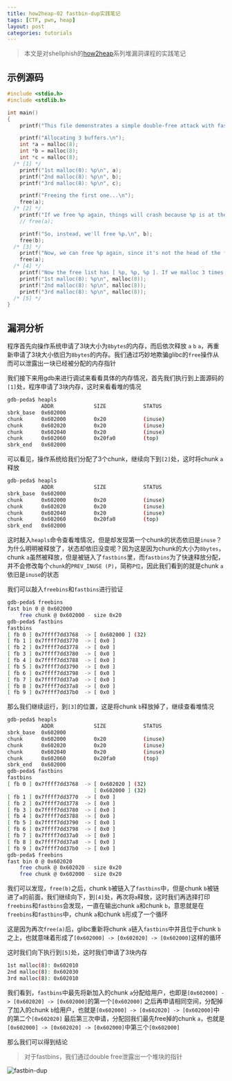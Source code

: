 ```yaml
---
title: how2heap-02 fastbin-dup实践笔记
tags: [CTF, pwn, heap]
layout: post
categories: tutorials
---
```


> 本文是对shellphish的[how2heap](https://github.com/shellphish/how2heap)系列堆漏洞课程的实践笔记

## 示例源码

``` c
#include <stdio.h>
#include <stdlib.h>

int main()
{
	printf("This file demonstrates a simple double-free attack with fastbins.\n");

	printf("Allocating 3 buffers.\n");
	int *a = malloc(8);
	int *b = malloc(8);
	int *c = malloc(8);
  /* [1] */
	printf("1st malloc(8): %p\n", a);
	printf("2nd malloc(8): %p\n", b);
	printf("3rd malloc(8): %p\n", c);

	printf("Freeing the first one...\n");
	free(a);
  /* [2] */
	printf("If we free %p again, things will crash because %p is at the top of the free list.\n", a, a);
	// free(a);

	printf("So, instead, we'll free %p.\n", b);
	free(b);
  /* [3] */
	printf("Now, we can free %p again, since it's not the head of the free list.\n", a);
	free(a);
  /* [4] */
	printf("Now the free list has [ %p, %p, %p ]. If we malloc 3 times, we'll get %p twice!\n", a, b, a, a);
	printf("1st malloc(8): %p\n", malloc(8));
	printf("2nd malloc(8): %p\n", malloc(8));
	printf("3rd malloc(8): %p\n", malloc(8));
  /* [5] */
}
```

## 漏洞分析

程序首先向操作系统申请了3块大小为`8bytes`的内存，而后依次释放 `a` `b` `a`，再重新申请了3块大小依旧为`8bytes`的内存。我们通过巧妙地欺骗glibc的`free`操作从而可以泄露出一块已经被分配的内存指针

我们接下来用gdb来进行调试来看看具体的内存情况，首先我们执行到上面源码的`[1]`处，程序申请了3块内存，这时来看看堆的情况

``` bash
gdb-peda$ heapls
           ADDR             SIZE            STATUS
sbrk_base  0x602000
chunk      0x602000         0x20            (inuse)
chunk      0x602020         0x20            (inuse)
chunk      0x602040         0x20            (inuse)
chunk      0x602060         0x20fa0         (top)
sbrk_end   0x602000
```

可以看见，操作系统给我们分配了3个chunk，继续向下到`[2]`处，这时将chunk `a`释放

``` bash
gdb-peda$ heapls
           ADDR             SIZE            STATUS
sbrk_base  0x602000
chunk      0x602000         0x20            (inuse)
chunk      0x602020         0x20            (inuse)
chunk      0x602040         0x20            (inuse)
chunk      0x602060         0x20fa0         (top)
sbrk_end   0x602000
```

这时敲入`heapls`命令查看堆情况，但是却发现第一个chunk的状态依旧是`inuse`？为什么明明被释放了，状态却依旧没变呢？因为这是因为chunk的大小为`8bytes`，chunk `a`虽然被释放，但是被链入了`fastbins`里，而`fastbins`为了快速释放分配，并不会修改每个`chunk`的`PREV_INUSE (P)`，简称`P位`，因此我们看到的就是chunk `a`依旧是`inuse`的状态

我们可以敲入`freebins`和`fastbins`进行验证

``` bash
gdb-peda$ freebins
fast bin 0 @ 0x602000
	free chunk @ 0x602000 - size 0x20
gdb-peda$ fastbins
fastbins
[ fb 0 ] 0x7ffff7dd3768  -> [ 0x602000 ] (32)
[ fb 1 ] 0x7ffff7dd3770  -> [ 0x0 ]
[ fb 2 ] 0x7ffff7dd3778  -> [ 0x0 ]
[ fb 3 ] 0x7ffff7dd3780  -> [ 0x0 ]
[ fb 4 ] 0x7ffff7dd3788  -> [ 0x0 ]
[ fb 5 ] 0x7ffff7dd3790  -> [ 0x0 ]
[ fb 6 ] 0x7ffff7dd3798  -> [ 0x0 ]
[ fb 7 ] 0x7ffff7dd37a0  -> [ 0x0 ]
[ fb 8 ] 0x7ffff7dd37a8  -> [ 0x0 ]
[ fb 9 ] 0x7ffff7dd37b0  -> [ 0x0 ]
```

那么我们继续运行，到`[3]`的位置，这是将chunk `b`释放掉了，继续查看堆情况

``` bash
gdb-peda$ heapls
           ADDR             SIZE            STATUS
sbrk_base  0x602000
chunk      0x602000         0x20            (inuse)
chunk      0x602020         0x20            (inuse)
chunk      0x602040         0x20            (inuse)
chunk      0x602060         0x20fa0         (top)
sbrk_end   0x602000
gdb-peda$ fastbins
fastbins
[ fb 0 ] 0x7ffff7dd3768  -> [ 0x602020 ] (32)
                            [ 0x602000 ] (32)
[ fb 1 ] 0x7ffff7dd3770  -> [ 0x0 ]
[ fb 2 ] 0x7ffff7dd3778  -> [ 0x0 ]
[ fb 3 ] 0x7ffff7dd3780  -> [ 0x0 ]
[ fb 4 ] 0x7ffff7dd3788  -> [ 0x0 ]
[ fb 5 ] 0x7ffff7dd3790  -> [ 0x0 ]
[ fb 6 ] 0x7ffff7dd3798  -> [ 0x0 ]
[ fb 7 ] 0x7ffff7dd37a0  -> [ 0x0 ]
[ fb 8 ] 0x7ffff7dd37a8  -> [ 0x0 ]
[ fb 9 ] 0x7ffff7dd37b0  -> [ 0x0 ]
gdb-peda$ freebins
fast bin 0 @ 0x602020
	free chunk @ 0x602020 - size 0x20
	free chunk @ 0x602000 - size 0x20
```

我们可以发现，`free(b)`之后，chunk `b`被链入了`fastbins`中，但是chunk `b`被链进了`a`的前面，我们继续向下，到`[4]`处，再次将`a`释放，这时我们再选择打印`freebins`和`fastbins`会发现，一直在输出chunk `a`和chunk `b`，意思就是在`freebins`和`fastbins`中，chunk `a`和chunk `b`形成了一个循环

这是因为再次`free(a)`后，glibc重新将chunk `a`链入`fastbins`中并且位于chunk `b`之上，也就意味着形成了`[0x602000] -> [0x602020] -> [0x602000]`这样的循环

这时我们向下执行到`[5]`处，这时我们申请了3块内存

``` bash
1st malloc(8): 0x602010
2nd malloc(8): 0x602030
3rd malloc(8): 0x602010
```

我们看到，`fastbins`中最先将新加入的chunk `a`分配给用户，也即是`[0x602000] -> [0x602020] -> [0x602000]`的第一个`[0x602000]`
之后再申请相同空间，分配掉了加入的chunk `b`给用户，也就是`[0x602000] -> [0x602020] -> [0x602000]`中的第二个`[0x602020]`
最后第三次申请，分配回我们最先free掉的chunk `a`，也就是`[0x602000] -> [0x602020] -> [0x602000]`中第三个`[0x602000]`

那么我们可以得到结论

> 对于fastbins，我们通过double free泄露出一个堆块的指针

![fastbin-dup](http://od7mpc53s.bkt.clouddn.com/how2heap-fastbin_dup.png)
